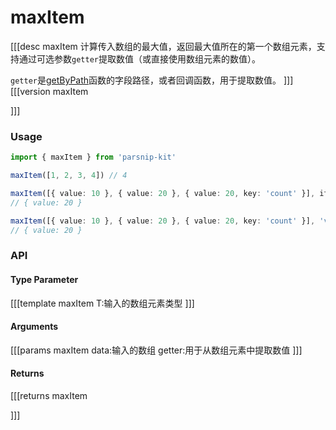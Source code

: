 # maxItem
[[[desc maxItem
计算传入数组的最大值，返回最大值所在的第一个数组元素，支持通过可选参数`getter`提取数值（或直接使用数组元素的数值）。

`getter`是[getByPath](../object/getByPath)函数的字段路径，或者回调函数，用于提取数值。
]]]
[[[version maxItem
  
]]]
### Usage

```ts
import { maxItem } from 'parsnip-kit'

maxItem([1, 2, 3, 4]) // 4

maxItem([{ value: 10 }, { value: 20 }, { value: 20, key: 'count' }], item => item.value)
// { value: 20 }

maxItem([{ value: 10 }, { value: 20 }, { value: 20, key: 'count' }], 'value')
// { value: 20 }
```


### API

#### Type Parameter
[[[template maxItem
T:输入的数组元素类型
]]]
#### Arguments
[[[params maxItem
data:输入的数组
getter:用于从数组元素中提取数值
]]]
#### Returns
[[[returns maxItem

]]]